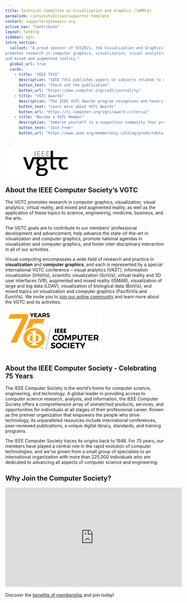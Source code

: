 ```yaml
---
title: Technical Committee on Visualization and Graphics (SAMPLE)
permalink: /info/exhibition/supporter-template
contact: supporters@ieeevis.org
active_nav: "Contribute"
layout: landing
sidebar: vgtc
intro_section:
  callout: "A proud sponsor of VIS2021, the Visualization and Graphics TC (VGTC)
promotes research in computer graphics, visualization, visual analytics, virtual reality,
and mixed and augmented reality."
  global_url: true
  cards:
    - title: "IEEE TVCG"
      description: "IEEE TVCG publishes papers on subjects related to computer graphics, information and scientific visualization, visual analytics, virtual and augmented reality, focusing on theory and algorithms."
      button_text: "Check out the publication"
      button_url: "https://www.computer.org/csdl/journal/tg"
    - title: "VGTC Awards"
      description: "The IEEE VGTC Awards program recognizes and honors individuals who have made a significant contribution to the community through their research and/or service. "
      button_text: "Learn more about VGTC Awards"
      button_url: "https://tc.computer.org/vgtc/award-criteria/"
    - title: "Become a VGTC Member"
      description: "Immerse yourself in a supportive community that promotes and advances research in the field and topic areas of Visualization and Graphics by signing up as a member of the VGTC."
      button_text: "Join Free"
      button_url: "https://www.ieee.org/membership-catalog/productdetail/showProductDetailPage.html?product=CMYVG731&N=4294925450+4294925448&tcType=Computer%20Society&searchResults=Y"
    
---
```


 
![VGTC Logo](vgtc.png)

## About the IEEE Computer Society’s VGTC

The VGTC promotes research in computer graphics, visualization, visual analytics, virtual reality, and mixed and augmented reality, as well as the application of these topics to science, engineering, medicine, business, and the arts. 

The VGTC goals are to contribute to our members’ professional development and advancement, help advance the state-of-the-art in visualization and computer graphics, promote national agendas in visualization and computer graphics, and foster inter-disciplinary interaction in all of our activities.

Visual computing encompasses a wide field of research and practice in **visualization** and **computer graphics**, and each is represented by a special international VGTC conference – visual analytics (VAST), information visualization (InfoVis), scientific visualization (SciVis), virtual reality and 3D user interfaces (VR), augmented and mixed reality (ISMAR), visualization of large and big data (LDAV), visualization of biological data (BioVis), and mixed topics on visualization and computer graphics (PacificVis and EuroVis).
We invite you to [join our online community](https://www.ieee.org/membership-catalog/productdetail/showProductDetailPage.html?product=CMYVG731&N=4294925450+4294925448&tcType=Computer%20Society&searchResults=Y) and learn more about the VGTC and its activities.

![IEEE Logo](ieee.png)

## About the IEEE Computer Society - Celebrating 75 Years

The IEEE Computer Society is the world’s home for computer science, engineering, and technology. A global leader in providing access to computer science research, analysis, and information, the IEEE Computer Society offers a comprehensive array of unmatched products, services, and opportunities for individuals at all stages of their professional career. Known as the premier organization that empowers the people who drive technology, its unparalleled resources include international conferences, peer-reviewed publications, a unique digital library, standards, and training programs. 

The IEEE Computer Society traces its origins back to 1946. For 75 years, our members have played a central role in the rapid evolution of computer technologies, and we've grown from a small group of specialists to an international organization with more than 225,000 individuals who are dedicated to advancing all aspects of computer science and engineering.


## Why Join the Computer Society?

<iframe width="560" height="315" src="https://www.youtube.com/embed/oM5mcBtpLeE" title="YouTube video player" frameborder="0" allow="accelerometer; autoplay; clipboard-write; encrypted-media; gyroscope; picture-in-picture" allowfullscreen></iframe>

Discover the [benefits of membership](https://www.computer.org/membership) and join today!

